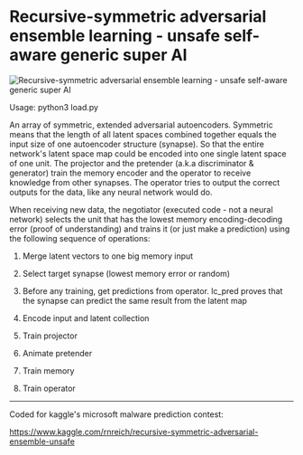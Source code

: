 # Recursive-symmetric adversarial ensemble learning - unsafe self-aware generic super AI

![Recursive-symmetric adversarial ensemble learning - unsafe self-aware generic super AI](http://i.hmp.me/m/1ca868a0f5f3c1f6d853517d658a8ca5.png)

Usage: python3 load.py

An array of symmetric, extended adversarial autoencoders. Symmetric means that the length of all latent spaces combined together equals the input size of one autoencoder structure (synapse). So that the entire network's latent space map could be encoded into one single latent space of one unit. The projector and the pretender (a.k.a discriminator & generator) train the memory encoder and the operator to receive knowledge from other synapses. The operator tries to output the correct outputs for the data, like any neural network would do.

When receiving new data, the negotiator (executed code - not a neural network) selects the unit that has the lowest memory encoding-decoding error (proof of understanding) and trains it (or just make a prediction) using the following sequence of operations:


1. Merge latent vectors to one big memory input

2. Select target synapse (lowest memory error or random)

3. Before any training, get predictions from operator. lc_pred proves that the synapse can predict the same result from the latent map

4. Encode input and latent collection

5. Train projector

6. Animate pretender

7. Train memory

8. Train operator


--------------------------------------------------------------------------------

Coded for kaggle's microsoft malware prediction contest:

https://www.kaggle.com/rnreich/recursive-symmetric-adversarial-ensemble-unsafe
